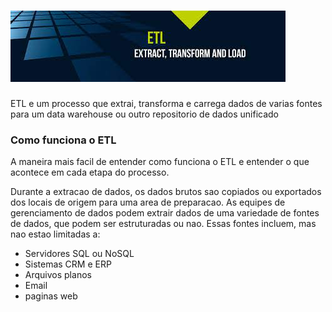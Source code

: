 # ![etl banner](img/etl_banner.jpeg)

ETL e um processo que extrai, transforma e carrega dados de varias fontes para um data warehouse ou outro repositorio de dados unificado

### Como funciona o ETL

A maneira mais facil de entender como funciona o ETL e entender o que acontece em cada etapa do processo.

Durante a extracao de dados, os dados brutos sao copiados ou exportados dos locais de origem para uma area de preparacao. As equipes de gerenciamento de dados podem extrair dados de uma variedade de fontes de dados, que podem ser estruturadas ou nao. Essas fontes incluem, mas nao estao limitadas a:
  - Servidores SQL ou NoSQL
  - Sistemas CRM e ERP
  - Arquivos planos
  - Email
  - paginas web

